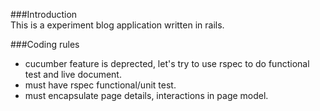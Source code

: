 ###Introduction   
  This is a experiment blog application written in rails. 

###Coding rules
  + cucumber feature is deprected, let's try to use rspec to do functional test and live document.
  + must have rspec functional/unit test.
  + must encapsulate page details, interactions in page model.
